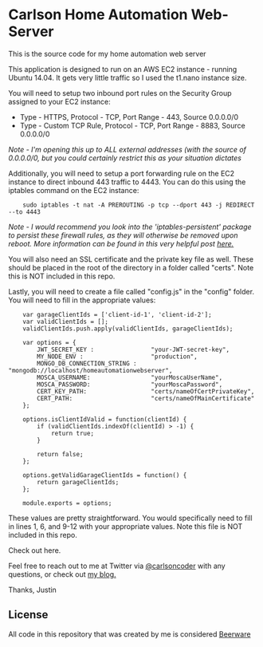 # Carlson Home Automation Web-Server

This is the source code for my home automation web server

This application is designed to run on an AWS EC2 instance - running Ubuntu 14.04.  It gets very little traffic so I used the t1.nano instance size.

You will need to setup two inbound port rules on the Security Group assigned to your EC2 instance:

* Type - HTTPS, Protocol - TCP, Port Range - 443, Source 0.0.0.0/0
* Type - Custom TCP Rule, Protocol - TCP, Port Range - 8883, Source 0.0.0.0/0

*Note - I'm opening this up to ALL external addresses (with the source of 0.0.0.0/0, but you could certainly restrict this as your situation dictates*


Additionally, you will need to setup a port forwarding rule on the EC2 instance to direct inbound 443 traffic to 4443.  You can do this using the iptables command on the EC2 instance:
            
        sudo iptables -t nat -A PREROUTING -p tcp --dport 443 -j REDIRECT --to 4443

*Note - I would recommend you look into the 'iptables-persistent' package to persist these firewall rules, as they will otherwise be removed upon reboot.  More information can be found in this very helpful post [here.](https://www.thomas-krenn.com/en/wiki/Saving_Iptables_Firewall_Rules_Permanently "iptables-persistent")*

You will also need an SSL certificate and the private key file as well.  These should be placed in the root of the directory in a folder called "certs".  Note this is NOT included in this repo.

Lastly, you will need to create a file called "config.js" in the "config" folder.  You will need to fill in the appropriate values:

        var garageClientIds = ['client-id-1', 'client-id-2'];
        var validClientIds = [];
        validClientIds.push.apply(validClientIds, garageClientIds);
        
        var options = {
            JWT_SECRET_KEY :                "your-JWT-secret-key",
            MY_NODE_ENV :                   "production",
            MONGO_DB_CONNECTION_STRING :    "mongodb://localhost/homeautomationwebserver",
            MOSCA_USERNAME:                 "yourMoscaUserName",
            MOSCA_PASSWORD:                 "yourMoscaPassword",
            CERT_KEY_PATH:                  "certs/nameOfCertPrivateKey",
            CERT_PATH:                      "certs/nameOfMainCertificate"
        };
        
        options.isClientIdValid = function(clientId) {
            if (validClientIds.indexOf(clientId) > -1) {
                return true;
            }
            
            return false;
        };
        
        options.getValidGarageClientIds = function() {
            return garageClientIds;
        };
        
        module.exports = options;

These values are pretty straightforward.  You would specifically need to fill in lines 1, 6, and 9-12 with your appropriate values.  Note this file is NOT included in this repo.

Check out  here.

Feel free to reach out to me at Twitter via [@carlsoncoder](https://twitter.com/carlsoncoder "@carlsoncoder") with any questions, or check out [my blog.](http://www.carlsoncoder.com/#/blog/2014_11_06_Custom-login-authentication-with-Nancy-and-csharp "Carlson Coder Blog")

Thanks,
Justin

License
----
All code in this repository that was created by me is considered [Beerware](http://en.wikipedia.org/wiki/Beerware "Beerware")

